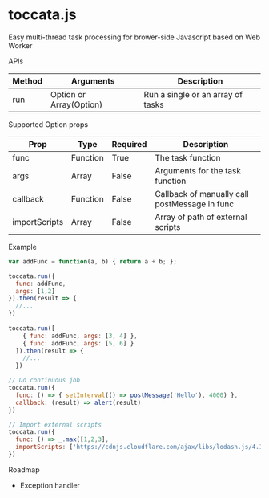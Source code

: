 # toccata.js
Easy multi-thread task processing for brower-side Javascript based on Web Worker

APIs

Method | Arguments | Description
------------ | ------------ | -------------
run | Option or Array(Option) | Run a single or an array of tasks


Supported Option props

Prop | Type | Required | Description
------------ | ------------ | ------------- | -------------
func | Function | True | The task function 
args | Array | False | Arguments for the task function
callback | Function | False | Callback of manually call postMessage in func
importScripts | Array | False | Array of path of external scripts

Example
```javascript
var addFunc = function(a, b) { return a + b; };

toccata.run({
  func: addFunc,
  args: [1,2]
}).then(result => {
  //...
})
  
toccata.run([
    { func: addFunc, args: [3, 4] },
    { func: addFunc, args: [5, 6] }
  ]).then(result => {
    //...
  })

// Do continuous job
toccata.run({
  func: () => { setInterval(() => postMessage('Hello'), 4000) },
  callback: (result) => alert(result)
})

// Import external scripts
toccata.run({
  func: () => _.max([1,2,3],
  importScripts: ['https://cdnjs.cloudflare.com/ajax/libs/lodash.js/4.17.11/lodash.js']
})
```

Roadmap

- Exception handler